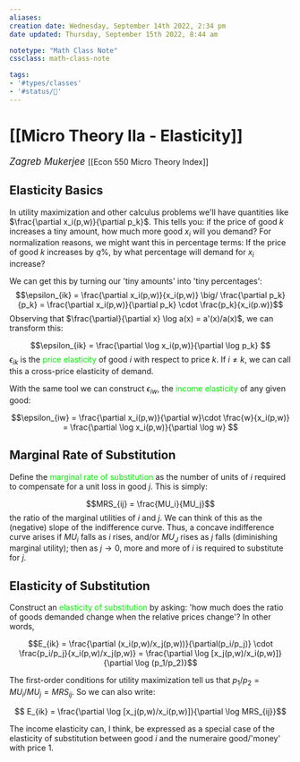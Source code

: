 ```yaml
---
aliases:
creation date: Wednesday, September 14th 2022, 2:34 pm
date updated: Thursday, September 15th 2022, 8:44 am

notetype: "Math Class Note"
cssclass: math-class-note

tags: 
- '#types/classes'
- '#status/🚧'
---
```


# [[Micro Theory IIa - Elasticity]]
<span style = "font-size:120%"><i >Zagreb Mukerjee </i></span>
[[Econ 550 Micro Theory Index]]

## Elasticity Basics

In utility maximization and other calculus problems we'll have quantities like $\frac{\partial x_i(p,w)}{\partial p_k}$. This tells you: if the price of good $k$ increases a tiny amount, how much more good $x_i$ will you demand? For normalization reasons, we might want this in percentage terms: If the price of good $k$ increases by $q \%$, by what percentage will demand for $x_i$ increase? 

We can get this by turning our 'tiny amounts' into 'tiny percentages':
$$\epsilon_{ik} = \frac{\partial x_i(p,w)}{x_i(p,w)} \big/ \frac{\partial p_k}{p_k} = \frac{\partial x_i(p,w)}{\partial p_k} \cdot \frac{p_k}{x_i(p.w)}$$Observing that $\frac{\partial}{\partial x} \log a(x) = a'(x)/a(x)$, we can transform this:

$$\epsilon_{ik} = \frac{\partial \log x_i(p,w)}{\partial \log p_k} $$
$\epsilon_{ik}$ is the <font color=gree>price elasticity</font> of good $i$ with respect to price $k$. If $i \neq k$, we can call this a cross-price elasticity of demand. 

With the same tool we can construct $\epsilon_{iw}$, the <font color=gree>income elasticity</font> of any given good: 

$$\epsilon_{iw} = \frac{\partial x_i(p,w)}{\partial w}\cdot \frac{w}{x_i(p,w)} = \frac{\partial \log x_i(p,w)}{\partial \log w} $$
## Marginal Rate of Substitution

Define the <font color=gree>marginal rate of substitution</font> as the number of units of $i$ required to compensate for a unit loss in good $j$. This is simply:

$$MRS_{ij} = \frac{MU_i}{MU_j}$$
the ratio of the marginal utilities of $i$ and $j$. We can think of this as the (negative) slope of the indifference curve. Thus, a concave indifference curve arises if $MU_i$ falls as $i$ rises, and/or $MU_J$ rises as $j$ falls (diminishing marginal utility); then as $j \to 0$, more and more of $i$ is required to substitute for $j$. 


## Elasticity of Substitution

Construct an <font color=gree>elasticity of substitution</font> by asking: 'how much does the ratio of goods demanded change when the relative prices change'? In other words, 

$$E_{ik} = \frac{\partial (x_i(p,w)/x_j(p,w))}{\partial(p_i/p_j)} \cdot \frac{p_i/p_j}{x_i(p,w)/x_j(p,w)} = \frac{\partial \log [x_j(p,w)/x_i(p,w)]}{\partial \log (p_1/p_2)}$$

The first-order conditions for utility maximization tell us that $p_1/p_2 = MU_i/MU_j = MRS_{ij}$. So we can also write: 

$$ E_{ik} = \frac{\partial \log [x_j(p,w)/x_i(p,w)]}{\partial \log MRS_{ij}}$$

The income elasticity can, I think, be expressed as a special case of the elasticity of substitution between good $i$ and the numeraire good/'money' with price $1$. 
